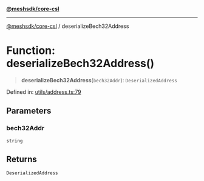 [**@meshsdk/core-csl**](../README.md)

***

[@meshsdk/core-csl](../globals.md) / deserializeBech32Address

# Function: deserializeBech32Address()

> **deserializeBech32Address**(`bech32Addr`): `DeserializedAddress`

Defined in: [utils/address.ts:79](https://github.com/MeshJS/mesh/blob/1abde1553cbd7cf2cf4e40197fc0de9e4a7d0f49/packages/mesh-core-csl/src/utils/address.ts#L79)

## Parameters

### bech32Addr

`string`

## Returns

`DeserializedAddress`

